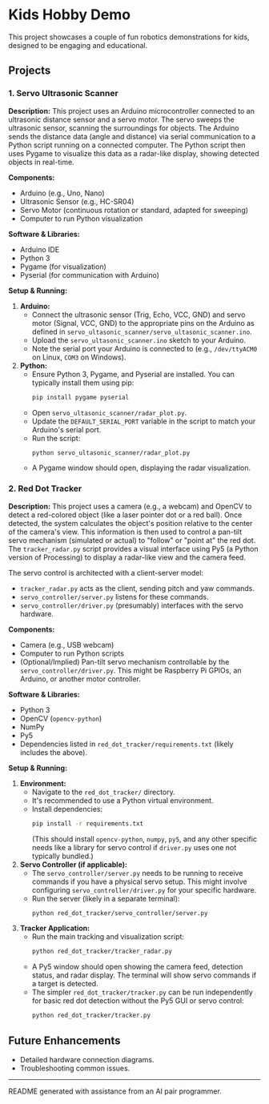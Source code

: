 # Kids Hobby Demo

This project showcases a couple of fun robotics demonstrations for kids, designed to be engaging and educational.

## Projects

### 1. Servo Ultrasonic Scanner

**Description:**
This project uses an Arduino microcontroller connected to an ultrasonic distance sensor and a servo motor. The servo sweeps the ultrasonic sensor, scanning the surroundings for objects. The Arduino sends the distance data (angle and distance) via serial communication to a Python script running on a connected computer. The Python script then uses Pygame to visualize this data as a radar-like display, showing detected objects in real-time.

**Components:**
*   Arduino (e.g., Uno, Nano)
*   Ultrasonic Sensor (e.g., HC-SR04)
*   Servo Motor (continuous rotation or standard, adapted for sweeping)
*   Computer to run Python visualization

**Software & Libraries:**
*   Arduino IDE
*   Python 3
*   Pygame (for visualization)
*   Pyserial (for communication with Arduino)

**Setup & Running:**
1.  **Arduino:**
    *   Connect the ultrasonic sensor (Trig, Echo, VCC, GND) and servo motor (Signal, VCC, GND) to the appropriate pins on the Arduino as defined in `servo_ultasonic_scanner/servo_ultasonic_scanner.ino`.
    *   Upload the `servo_ultasonic_scanner.ino` sketch to your Arduino.
    *   Note the serial port your Arduino is connected to (e.g., `/dev/ttyACM0` on Linux, `COM3` on Windows).
2.  **Python:**
    *   Ensure Python 3, Pygame, and Pyserial are installed. You can typically install them using pip:
        ```bash
        pip install pygame pyserial
        ```
    *   Open `servo_ultasonic_scanner/radar_plot.py`.
    *   Update the `DEFAULT_SERIAL_PORT` variable in the script to match your Arduino's serial port.
    *   Run the script:
        ```bash
        python servo_ultasonic_scanner/radar_plot.py
        ```
    *   A Pygame window should open, displaying the radar visualization.

### 2. Red Dot Tracker

**Description:**
This project uses a camera (e.g., a webcam) and OpenCV to detect a red-colored object (like a laser pointer dot or a red ball). Once detected, the system calculates the object's position relative to the center of the camera's view. This information is then used to control a pan-tilt servo mechanism (simulated or actual) to "follow" or "point at" the red dot. The `tracker_radar.py` script provides a visual interface using Py5 (a Python version of Processing) to display a radar-like view and the camera feed.

The servo control is architected with a client-server model:
*   `tracker_radar.py` acts as the client, sending pitch and yaw commands.
*   `servo_controller/server.py` listens for these commands.
*   `servo_controller/driver.py` (presumably) interfaces with the servo hardware.

**Components:**
*   Camera (e.g., USB webcam)
*   Computer to run Python scripts
*   (Optional/Implied) Pan-tilt servo mechanism controllable by the `servo_controller/driver.py`. This might be Raspberry Pi GPIOs, an Arduino, or another motor controller.

**Software & Libraries:**
*   Python 3
*   OpenCV (`opencv-python`)
*   NumPy
*   Py5
*   Dependencies listed in `red_dot_tracker/requirements.txt` (likely includes the above).

**Setup & Running:**
1.  **Environment:**
    *   Navigate to the `red_dot_tracker/` directory.
    *   It's recommended to use a Python virtual environment.
    *   Install dependencies:
        ```bash
        pip install -r requirements.txt
        ```
        (This should install `opencv-python`, `numpy`, `py5`, and any other specific needs like a library for servo control if `driver.py` uses one not typically bundled.)
2.  **Servo Controller (if applicable):**
    *   The `servo_controller/server.py` needs to be running to receive commands if you have a physical servo setup. This might involve configuring `servo_controller/driver.py` for your specific hardware.
    *   Run the server (likely in a separate terminal):
        ```bash
        python red_dot_tracker/servo_controller/server.py
        ```
3.  **Tracker Application:**
    *   Run the main tracking and visualization script:
        ```bash
        python red_dot_tracker/tracker_radar.py
        ```
    *   A Py5 window should open showing the camera feed, detection status, and radar display. The terminal will show servo commands if a target is detected.
    *   The simpler `red_dot_tracker/tracker.py` can be run independently for basic red dot detection without the Py5 GUI or servo control:
        ```bash
        python red_dot_tracker/tracker.py
        ```

## Future Enhancements
*   Detailed hardware connection diagrams.
*   Troubleshooting common issues.

---
README generated with assistance from an AI pair programmer. 
